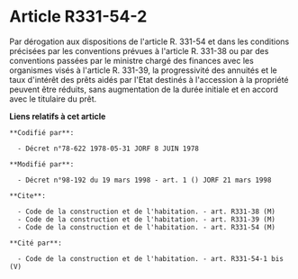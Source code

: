 # Article R331-54-2

Par dérogation aux dispositions de l'article R. 331-54 et dans les conditions précisées par les conventions prévues à
l'article R. 331-38 ou par des conventions passées par le ministre chargé des finances avec les organismes visés à l'article
R. 331-39, la progressivité des annuités et le taux d'intérêt des prêts aidés par l'Etat destinés à l'accession à la
propriété peuvent être réduits, sans augmentation de la durée initiale et en accord avec le titulaire du prêt.

**Liens relatifs à cet article**

	**Codifié par**:

	  - Décret n°78-622 1978-05-31 JORF 8 JUIN 1978

	**Modifié par**:

	  - Décret n°98-192 du 19 mars 1998 - art. 1 () JORF 21 mars 1998

	**Cite**:

	  - Code de la construction et de l'habitation. - art. R331-38 (M)
	  - Code de la construction et de l'habitation. - art. R331-39 (M)
	  - Code de la construction et de l'habitation. - art. R331-54 (M)

	**Cité par**:

	  - Code de la construction et de l'habitation. - art. R331-54-1 bis (V)
